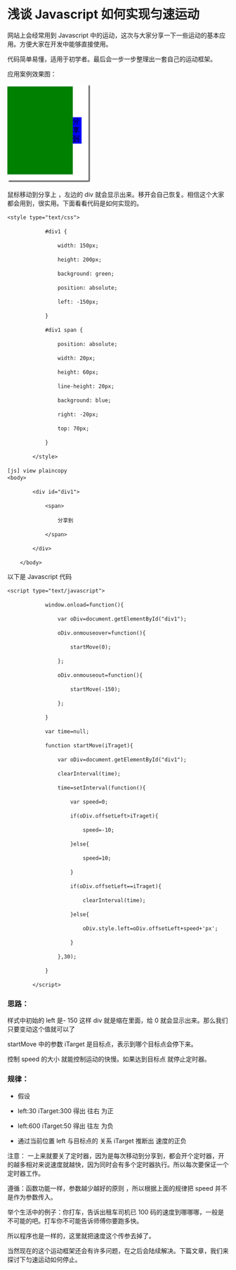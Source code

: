 # 浅谈 Javascript 如何实现匀速运动

网站上会经常用到 Javascript 中的运动，这次与大家分享一下一些运动的基本应用。方便大家在开发中能够直接使用。

代码简单易懂，适用于初学者。最后会一步一步整理出一套自己的运动框架。

应用案例效果图：

![](images/6.png)

鼠标移动到分享上 ，左边的 div 就会显示出来。移开会自己恢复。相信这个大家都会用到，很实用。下面看看代码是如何实现的。

```
<style type="text/css">  
 
            #div1 {  
  
                width: 150px;  
  
                height: 200px;  
  
                background: green;  
  
                position: absolute;  
  
                left: -150px;  
  
            }  
 
            #div1 span {  
  
                position: absolute;  
  
                width: 20px;  
  
                height: 60px;  
  
                line-height: 20px;  
  
                background: blue;  
  
                right: -20px;  
  
                top: 70px;  
  
            }  
  
        </style>  

[js] view plaincopy
<body>  
  
        <div id="div1">  
  
            <span>  
  
                分享到  
  
            </span>  
  
        </div>  
  
    </body>  
```

以下是 Javascript 代码

```
<script type="text/javascript">  
  
            window.onload=function(){  
  
                var oDiv=document.getElementById("div1");  
  
                oDiv.onmouseover=function(){  
  
                    startMove(0);  
  
                };  
  
                oDiv.onmouseout=function(){  
  
                    startMove(-150);  
  
                };  
  
            }  
  
            var time=null;  
  
            function startMove(iTraget){  
  
                var oDiv=document.getElementById("div1");  
  
                clearInterval(time);  
  
                time=setInterval(function(){  
  
                    var speed=0;  
  
                    if(oDiv.offsetLeft>iTraget){  
  
                        speed=-10;  
  
                    }else{  
  
                        speed=10;  
  
                    }  
  
                    if(oDiv.offsetLeft==iTraget){  
  
                        clearInterval(time);  
  
                    }else{  
  
                        oDiv.style.left=oDiv.offsetLeft+speed+'px';  
  
                    }  
  
                },30);  
  
            }  
  
        </script>  
```

### 思路：

样式中初始的 left 是- 150 这样 div 就是缩在里面，给 0 就会显示出来。那么我们只要变动这个值就可以了

startMove 中的参数 iTarget 是目标点，表示到哪个目标点会停下来。

控制 speed 的大小 就能控制运动的快慢。如果达到目标点 就停止定时器。

### 规律：

- 假设

- left:30 iTarget:300 得出 往右 为正 

- left:600 iTarget:50 得出 往左 为负 

- 通过当前位置 left 与目标点的 关系 iTarget 推断出 速度的正负

注意： 一上来就要关了定时器，因为是每次移动到分享到，都会开个定时器，开的越多相对来说速度就越快，因为同时会有多个定时器执行。所以每次要保证一个定时器工作。

遵循：函数功能一样，参数越少越好的原则 ，所以根据上面的规律把 speed 并不是作为参数传入。

举个生活中的例子：你打车，告诉出租车司机已 100 码的速度到哪哪哪，一般是不可能的吧。打车你不可能告诉师傅你要跑多快。

所以程序也是一样的，这里就把速度这个传参去掉了。

当然现在的这个运动框架还会有许多问题，在之后会陆续解决。下篇文章，我们来探讨下匀速运动如何停止。